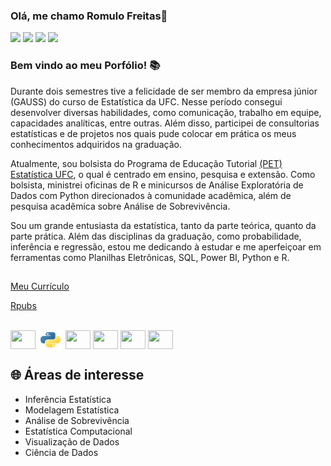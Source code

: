 ### Olá, me chamo Romulo Freitas👋

<div> 
  <a href="https://www.youtube.com/channel/UCJIcup-gkqveGngIWsAOQIg" target="_blank"><img src="https://img.shields.io/badge/YouTube-FF0000?style=for-the-badge&logo=youtube&logoColor=white" target="_blank"></a>
  <a href="https://instagram.com/romulofreits" target="_blank"><img src="https://img.shields.io/badge/-Instagram-%23E4405F?style=for-the-badge&logo=instagram&logoColor=white" target="_blank"></a>
  <a href = "mailto:romulofrts0@gmail.com"><img src="https://img.shields.io/badge/-Gmail-%23333?style=for-the-badge&logo=gmail&logoColor=white" target="_blank"></a>
  <a href="https://www.linkedin.com/in/romulofreits/" target="_blank"><img src="https://img.shields.io/badge/-LinkedIn-%230077B5?style=for-the-badge&logo=linkedin&logoColor=white" target="_blank"></a> 
</div>

### Bem vindo ao meu Porfólio! 📚 
Durante dois semestres tive a felicidade de ser membro da empresa júnior (GAUSS) do curso de Estatística da UFC. Nesse período consegui desenvolver diversas habilidades, como comunicação, trabalho em equipe, capacidades analíticas, entre outras. Além disso, participei de consultorias estatísticas e de projetos nos quais pude colocar em prática os meus conhecimentos adquiridos na graduação. 

Atualmente, sou bolsista do Programa de Educação Tutorial [(PET) Estatística UFC](https://sites.google.com/view/petestatisticaufc/), o qual é centrado em ensino, pesquisa e extensão. Como bolsista, ministrei oficinas de R e minicursos de Análise Exploratória de Dados com Python direcionados à comunidade acadêmica, além de pesquisa acadêmica sobre Análise de Sobrevivência.

Sou um grande entusiasta da estatística, tanto da parte teórica, quanto da parte prática. Além das disciplinas da graduação, como probabilidade, inferência e regressão, estou me dedicando à estudar e me aperfeiçoar em ferramentas como Planilhas Eletrônicas, SQL, Power BI, Python e R.
##
[Meu Currículo](https://flowcv.com/resume/spn0oq9s3o)

[Rpubs](https://rpubs.com/romulofreits)


<div style="display: inline_block"><br>
  <img align="center" height="30" width="40" src="https://cdn.jsdelivr.net/gh/devicons/devicon/icons/jupyter/jupyter-original-wordmark.svg" />
  <img align="center" alt="Rafa-Python" height="30" width="40" src="https://raw.githubusercontent.com/devicons/devicon/master/icons/python/python-original.svg">
  <img align="center" height="30" width="40" src="https://cdn.jsdelivr.net/gh/devicons/devicon/icons/r/r-original.svg" />
  <img align="center" height="30" width="40" src="https://cdn.jsdelivr.net/gh/devicons/devicon/icons/rstudio/rstudio-original.svg" />
  <img align="center" height="30" width="40" src="https://cdn.jsdelivr.net/gh/devicons/devicon/icons/postgresql/postgresql-original.svg" />
  <img align="center" height="30" width="40" src="https://cdn.jsdelivr.net/gh/devicons/devicon/icons/git/git-original.svg" />
</div>

##

## 🌐 Áreas de interesse

* Inferência Estatística
* Modelagem Estatística
* Análise de Sobrevivência
* Estatística Computacional
* Visualização de Dados
* Ciência de Dados


